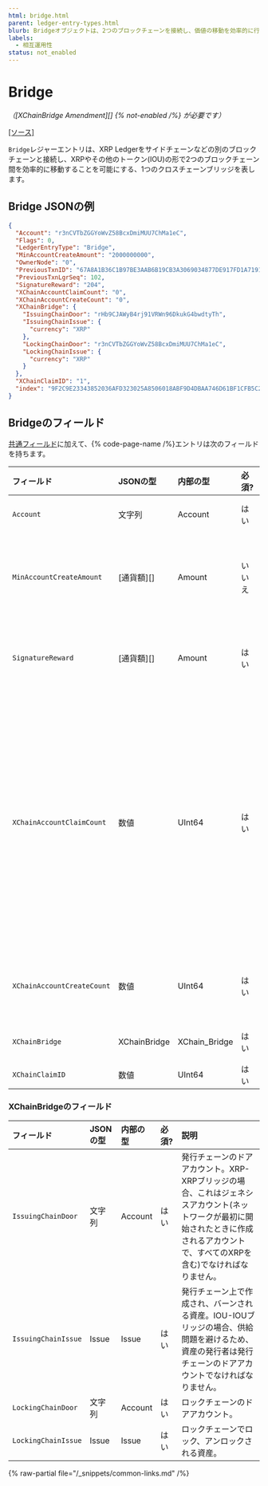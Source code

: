 ```yaml
---
html: bridge.html
parent: ledger-entry-types.html
blurb: Bridgeオブジェクトは、2つのブロックチェーンを接続し、価値の移動を効率的に行うための1つのクロスチェーンブリッジを表します。
labels:
  - 相互運用性
status: not_enabled
---
```

# Bridge
_（[XChainBridge Amendment][] {% not-enabled /%} が必要です）_

[[ソース]](https://github.com/XRPLF/rippled/blob/master/src/ripple/protocol/impl/LedgerFormats.cpp#L286-L300 "ソース")

`Bridge`レジャーエントリは、XRP Ledgerをサイドチェーンなどの別のブロックチェーンと接続し、XRPやその他のトークン(IOU)の形で2つのブロックチェーン間を効率的に移動することを可能にする、1つのクロスチェーンブリッジを表します。


## Bridge JSONの例

```json
{
  "Account": "r3nCVTbZGGYoWvZ58BcxDmiMUU7ChMa1eC",
  "Flags": 0,
  "LedgerEntryType": "Bridge",
  "MinAccountCreateAmount": "2000000000",
  "OwnerNode": "0",
  "PreviousTxnID": "67A8A1B36C1B97BE3AAB6B19CB3A3069034877DE917FD1A71919EAE7548E5636",
  "PreviousTxnLgrSeq": 102,
  "SignatureReward": "204",
  "XChainAccountClaimCount": "0",
  "XChainAccountCreateCount": "0",
  "XChainBridge": {
    "IssuingChainDoor": "rHb9CJAWyB4rj91VRWn96DkukG4bwdtyTh",
    "IssuingChainIssue": {
      "currency": "XRP"
    },
    "LockingChainDoor": "r3nCVTbZGGYoWvZ58BcxDmiMUU7ChMa1eC",
    "LockingChainIssue": {
      "currency": "XRP"
    }
  },
  "XChainClaimID": "1",
  "index": "9F2C9E23343852036AFD323025A8506018ABF9D4DBAA746D61BF1CFB5C297D10"
}
```


## Bridgeのフィールド

[共通フィールド](../common-fields.md)に加えて、{% code-page-name /%}エントリは次のフィールドを持ちます。

| フィールド                   | JSONの型     | 内部の型       | 必須?  | 説明 |
|:---------------------------|:-------------|:--------------|:------|:----|
| `Account`                  | 文字列        | Account       | はい   | ブロックチェーン上で`XChainCreateBridge`トランザクションを送信したアカウント。 |
| `MinAccountCreateAmount`   | [通貨額][]    | Amount        | いいえ | `XChainAccountCreateCommit`トランザクションに必要な最小金額。これが存在しない場合、`XChainAccountCreateCommit`トランザクションは失敗します。このフィールドはXRP-XRPブリッジにのみ存在できます。 |
| `SignatureReward`          | [通貨額][]    | Amount        | はい   | クロスチェーン送金のために署名を提供した場合、またはクロスチェーン報酬のために署名を提供した場合に支払われる報酬の合計額(XRP単位)。この金額は署名者の間で分配されます。 |
| `XChainAccountClaimCount`  | 数値          | UInt64        | はい   | アカウント作成トランザクションの実行順序を決めるために使用されるカウンタ。`XChainAccountCreateCommit`トランザクションが送信先チェーンで"claim"されるたびにインクリメントされます。「請求(claim)」トランザクションが宛先チェーンで実行されると、`XChainAccountClaimCount`は`XChainAccountClaimCount`が送信元チェーンで実行された時の`XChainAccountCreateCount`の値と一致しなければなりません。これにより、`XChainAccountCreateCommit`トランザクションが送信元チェーンで実行されたのと同じ順序で請求が実行されるようになり、トランザクションのリプレイを防ぐことができます。 |
| `XChainAccountCreateCount` | 数値          | UInt64        | はい   | アカウント作成トランザクションの実行順序を決めるために使用されるカウンタ。XChainAccountCreateCommit`トランザクションが実行される度にインクリメントされます。 |
| `XChainBridge`             | XChainBridge | XChain_Bridge | はい   | このオブジェクトが関連するブリッジのドアアカウントと資産。 |
| `XChainClaimID`            | 数値          | UInt64        | はい   | 次に作成される`XChainClaimID`の値。 |


### XChainBridgeのフィールド

| フィールド            | JSONの型 | 内部の型  | 必須? | 説明 |
|:--------------------|:---------|:--------|:------|:----------------|
| `IssuingChainDoor`  | 文字列    | Account | はい  | 発行チェーンのドアアカウント。XRP-XRPブリッジの場合、これはジェネシスアカウント(ネットワークが最初に開始されたときに作成されるアカウントで、すべてのXRPを含む)でなければなりません。 |
| `IssuingChainIssue` | Issue    | Issue   | はい  | 発行チェーン上で作成され、バーンされる資産。IOU-IOUブリッジの場合、供給問題を避けるため、資産の発行者は発行チェーンのドアアカウントでなければなりません。 |
| `LockingChainDoor`  | 文字列    | Account | はい  | ロックチェーンのドアアカウント。 |
| `LockingChainIssue` | Issue    | Issue   | はい  | ロックチェーンでロック、アンロックされる資産。 |

{% raw-partial file="/_snippets/common-links.md" /%}
